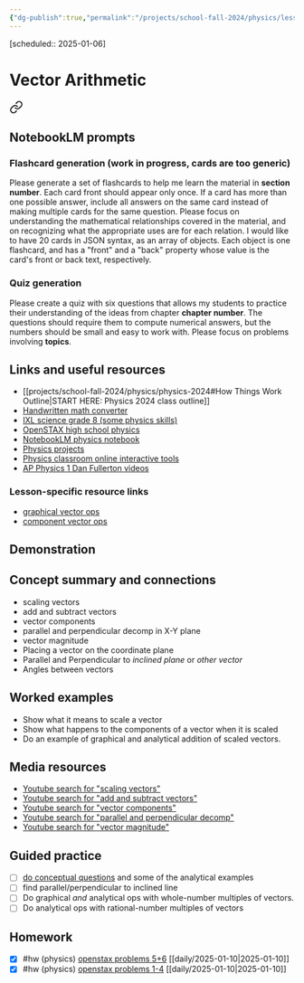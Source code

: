 ```yaml
---
{"dg-publish":true,"permalink":"/projects/school-fall-2024/physics/lessons/vector-arithmetic/"}
---
```


[scheduled:: 2025-01-06]
#  Vector Arithmetic


<div class="transclusion internal-embed is-loaded"><a class="markdown-embed-link" href="/projects/school-fall-2024/physics/physics-2024/#notebook-lm-prompts" aria-label="Open link"><svg xmlns="http://www.w3.org/2000/svg" width="24" height="24" viewBox="0 0 24 24" fill="none" stroke="currentColor" stroke-width="2" stroke-linecap="round" stroke-linejoin="round" class="svg-icon lucide-link"><path d="M10 13a5 5 0 0 0 7.54.54l3-3a5 5 0 0 0-7.07-7.07l-1.72 1.71"></path><path d="M14 11a5 5 0 0 0-7.54-.54l-3 3a5 5 0 0 0 7.07 7.07l1.71-1.71"></path></svg></a><div class="markdown-embed">



## NotebookLM prompts

### Flashcard generation (work in progress, cards are too generic)

Please generate a set of flashcards to help me learn the material in **section number**. Each card front should appear only once. If a card has more than one possible answer, include all answers on the same card instead of making multiple cards for the same question. Please focus on understanding the mathematical relationships covered in the material, and on recognizing what the appropriate uses are for each relation. I would like to have 20 cards in JSON syntax, as an array of objects. Each object is one flashcard, and has a "front" and a "back" property whose value is the card's front or back text, respectively.

### Quiz generation

Please create a quiz with six questions that allows my students to practice their understanding of the ideas from chapter **chapter number**. The questions should require them to compute numerical answers, but the numbers should be small and easy to work with. Please focus on problems involving **topics**.



</div></div>


## Links and useful resources 

- [[projects/school-fall-2024/physics/physics-2024#How Things Work Outline\|START HERE: Physics 2024 class outline]]
- [Handwritten math converter](https://webdemo.myscript.com/views/math/index.html#)
- [IXL science grade 8 (some physics skills)](https://www.ixl.com/science/grade-8)
- [OpenSTAX high school physics](https://openstax.org/books/physics/pages/1-introduction)
- [NotebookLM physics notebook](https://notebooklm.google.com/notebook/94fe29f5-cebb-4621-9e03-d20110b7a978)
- [Physics projects](https://www.sciencebuddies.org/science-fair-projects/science-projects/physics/high-school)
- [Physics classroom online interactive tools](https://www.physicsclassroom.com)
- [AP Physics 1 Dan Fullerton videos](https://www.youtube.com/playlist?list=PLd2HWlWc-MsysWuL9ksneEM8cl5bk3bHH)


### Lesson-specific resource links

- [graphical vector ops](https://openstax.org/books/physics/pages/5-1-vector-addition-and-subtraction-graphical-methods) 
- [component vector ops](https://openstax.org/books/physics/pages/5-1-vector-addition-and-subtraction-graphical-methods) 


## Demonstration


## Concept summary and connections

- scaling vectors 
- add and subtract vectors 
- vector components 
- parallel and perpendicular decomp in X-Y plane
- vector magnitude 
- Placing a vector on the coordinate plane
- Parallel and Perpendicular to *inclined plane* or *other vector*
- Angles between vectors

## Worked examples

- Show what it means to scale a vector
- Show what happens to the components of a vector when it is scaled
- Do an example of graphical and analytical addition of scaled vectors.

## Media resources

- [Youtube search for "scaling vectors"](https://www.youtube.com/results?search_query=scaling%20vectors) 
- [Youtube search for "add and subtract vectors"](https://www.youtube.com/results?search_query=add%20and%20subtract%20vectors) 
- [Youtube search for "vector components"](https://www.youtube.com/results?search_query=vector%20components) 
- [Youtube search for "parallel and perpendicular decomp"](https://www.youtube.com/results?search_query=parallel%20and%20perpendicular%20decomp) 
- [Youtube search for "vector magnitude"](https://www.youtube.com/results?search_query=vector%20magnitude) 

## Guided practice

- [ ] [do conceptual questions](https://openstax.org/books/physics/pages/5-2-vector-addition-and-subtraction-analytical-methods) and some of the analytical examples  
- [ ] find parallel/perpendicular to inclined line
- [ ] Do graphical *and* analytical ops with whole-number multiples of vectors.
- [ ] Do analytical ops with rational-number multiples of vectors 

## Homework


- [x] #hw (physics) [openstax problems 5+6](https://openstax.org/books/physics/pages/5-2-vector-addition-and-subtraction-analytical-methods) [[daily/2025-01-10\|2025-01-10]]
- [x] #hw (physics) [openstax problems 1-4](https://openstax.org/books/physics/pages/5-2-vector-addition-and-subtraction-analytical-methods) [[daily/2025-01-10\|2025-01-10]]
